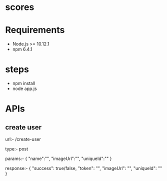 # scores
# Requirements

  - Node.js >= 10.12.1
  - npm 6.4.1
# steps
- npm install
- node app.js


# APIs
## create user
url:- /create-user

type:- post

params:- {
    "name":"",
    "imageUrl":"",
    "uniqueId":""
}

response:- {
    "success": true/false,
    "token": "",
    "imageUrl": "",
    "uniqueId": ""
}

